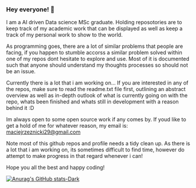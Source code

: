 ### Hey everyone! 👋

I am a AI driven Data science MSc graduate.
Holding reposotories are to keep track of my academic work that can be displayed as well as keep a track of my personal work to show to the world.

As programming goes, there are a lot of similar problems that people are facing, if you happen to stumble accorss a similar problem solved within one of my repos dont hesitate to explore and use. Most of it is documented such that anyone should understand my thoughts processes so should not be an issue.

Currently there is a lot that i am working on... 
If you are interested in any of the repos, make sure to read the readme.txt file first, outlining an abstract overview as well as in-depth outlook of what is currently going on with the repo, whats been finished and whats still in development with a reason behind it :D

Im always open to some open source work if any comes by. 
If youd like to get a hold of me for whatever reason, my email is: maciejrzeznicki29@gmail.com

Note most of this github repos and profile needs a tidy clean up. As there is a lot that i am working on, its sometimes difficult to find time, however do attempt to make progress in that regard whenever i can!

Hope you all the best and happy coding!

[![Anurag's GitHub stats-Dark](https://github-readme-stats.vercel.app/api?username=Majic2000&show_icons=true&theme=dark#gh-dark-mode-only)](https://github.com/Majic2000/github-readme-stats#gh-dark-mode-only)


